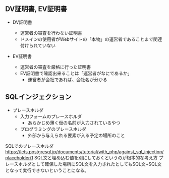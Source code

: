 ## DV証明書, EV証明書
- DV証明書
  - 運営者の審査を行わない証明書
  - ドメインの使用者がWebサイトの「本物」の運営者であることまで関連付けられていない

- EV証明書
  - 運営者の審査を厳格に行った証明書
  - EV証明書で確認出来ることは「運営者がなにであるか」
    - 運営者が会社であれば、会社名が分かる

## SQLインジェクション
- プレースホルダ
  - 入力フォームのプレースホルダ
    - あらかじめ薄く仮の名前が入力されているやつ
  - プログラミングのプレースホルダ
    - 外部から与えられる要素が入る予定の場所のこと

SQLでのプレースホルダ
https://lets.postgresql.jp/documents/tutorial/with_php/against_sql_injection/placeholder/1
SQL文と埋め込む値を別にしておくというのが根本的な考え方
プレースホルダとして確保した場所にSQL文を入力されたとしてもSQL文+SQL文となって実行できないということになる。
